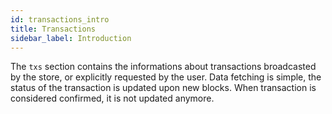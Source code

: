 ```yaml
---
id: transactions_intro
title: Transactions
sidebar_label: Introduction
---
```


The `txs` section contains the informations about transactions broadcasted by the store, or explicitly requested by the user. Data fetching is simple, the status of the transaction is updated upon new blocks. When transaction is considered confirmed, it is not updated anymore.

